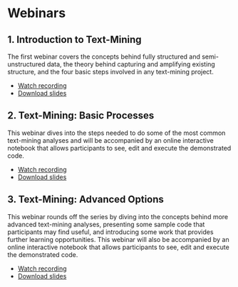 # Webinars

## 1. Introduction to Text-Mining
The first webinar covers the concepts behind fully structured and semi-unstructured data, the theory behind capturing and amplifying existing structure, and the four basic steps involved in any text-mining project.
* [Watch recording](https://www.youtube.com/watch?v=wFz1n-z_dvY)
* [Download slides](./Text-Mining_Intro_widescreen.pdf)

## 2. Text-Mining: Basic Processes
This webinar dives into the steps needed to do some of the most common text-mining analyses and will be accompanied by an online interactive notebook that allows participants to see, edit and execute the demonstrated code.
* [Watch recording](https://www.youtube.com/watch?v=T6K7BibhSTA)
* [Download slides](./Text-Mining_Basics_widescreen.pdf)

## 3. Text-Mining: Advanced Options
This webinar rounds off the series by diving into the concepts behind more advanced text-mining analyses, presenting some sample code that participants may find useful, and introducing some work that provides further learning opportunities. This webinar will also be accompanied by an online interactive notebook that allows participants to see, edit and execute the demonstrated code.
* [Watch recording](https://www.youtube.com/watch?v=pEs3jOlwbaI)
* [Download slides](./Text-Mining_Advanced_widescreen.pdf)
